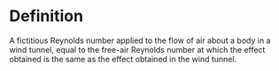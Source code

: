 # Definition

A fictitious Reynolds number applied to the flow of air about a body in
a wind tunnel, equal to the free-air Reynolds number at which the effect
obtained is the same as the effect obtained in the wind tunnel.
